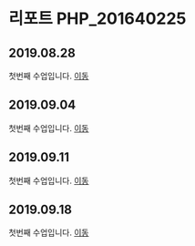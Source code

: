 # 리포트 PHP_201640225

## 2019.08.28
첫번째 수업입니다. [이동](./01)

## 2019.09.04
첫번째 수업입니다. [이동](./02/lecture_02)

## 2019.09.11
첫번째 수업입니다. [이동](lecture_03)

## 2019.09.18
첫번째 수업입니다. [이동](lecture_04)